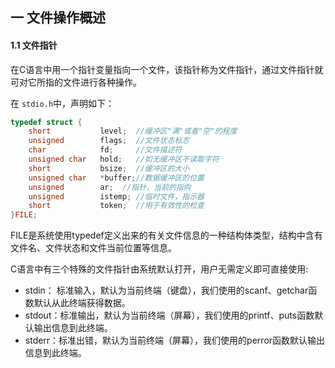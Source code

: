 ## 一 文件操作概述

#### 1.1 文件指针

在C语言中用一个指针变量指向一个文件，该指针称为文件指针，通过文件指针就可对它所指的文件进行各种操作。   

在 `stdio.h`中，声明如下：
```c
typedef struct {
	short           level;	//缓冲区"满"或者"空"的程度 
	unsigned        flags;	//文件状态标志 
	char            fd;		//文件描述符
	unsigned char   hold;	//如无缓冲区不读取字符
	short           bsize;	//缓冲区的大小
	unsigned char   *buffer;//数据缓冲区的位置 
	unsigned        ar;	 //指针，当前的指向 
	unsigned        istemp;	//临时文件，指示器
	short           token;	//用于有效性的检查 
}FILE;
```

FILE是系统使用typedef定义出来的有关文件信息的一种结构体类型，结构中含有文件名、文件状态和文件当前位置等信息。  

C语言中有三个特殊的文件指针由系统默认打开，用户无需定义即可直接使用:
- stdin： 标准输入，默认为当前终端（键盘），我们使用的scanf、getchar函数默认从此终端获得数据。
- stdout：标准输出，默认为当前终端（屏幕），我们使用的printf、puts函数默认输出信息到此终端。
- stderr：标准出错，默认为当前终端（屏幕），我们使用的perror函数默认输出信息到此终端。

